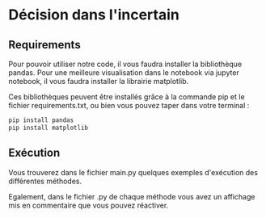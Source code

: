 # Décision dans l'incertain

## Requirements
Pour pouvoir utiliser notre code, il vous faudra installer la bibliothèque pandas. Pour une meilleure visualisation dans le notebook via jupyter notebook, il vous faudra installer la librairie matplotlib.

Ces bibliothèques peuvent être installés grâce à la commande pip et le fichier requirements.txt, ou bien vous pouvez taper dans votre terminal :
```bash
pip install pandas
pip install matplotlib
```

## Exécution
Vous trouverez dans le fichier main.py quelques exemples d'exécution des différentes méthodes.

Egalement, dans le fichier .py de chaque méthode vous avez un affichage mis en commentaire que vous pouvez réactiver.
